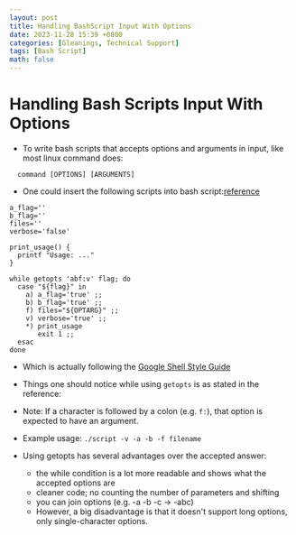 ```yaml
---
layout: post
title: Handling BashScript Input With Options
date: 2023-11-28 15:39 +0800
categories: [Gleanings, Technical Support]
tags: [Bash Script]
math: false
---
```


# Handling Bash Scripts Input With Options

- To write bash scripts that accepts options and
arguments in input, like most linux command does:

```console
  command [OPTIONS] [ARGUMENTS]
```

- One could insert the following scripts into 
bash script:[reference](https://stackoverflow.com/questions/7069682/how-to-get-arguments-with-flags-in-bash)

```shell
a_flag=''
b_flag=''
files=''
verbose='false'

print_usage() {
  printf "Usage: ..."
}

while getopts 'abf:v' flag; do
  case "${flag}" in
    a) a_flag='true' ;;
    b) b_flag='true' ;;
    f) files="${OPTARG}" ;;
    v) verbose='true' ;;
    *) print_usage
       exit 1 ;;
  esac
done
```

- Which is actually following the [Google Shell Style Guide](https://google.github.io/styleguide/shellguide.html)
- Things one should notice while using `getopts` is as stated
in the reference:

- Note: If a character is followed by a colon (e.g.  `f:`), that option is expected to have an argument.

- Example usage: `./script -v -a -b -f filename`

- Using getopts has several advantages over the accepted answer:

  - the while condition is a lot more readable and shows what the accepted options are
  - cleaner code; no counting the number of parameters and shifting 
  - you can join options (e.g. -a -b -c → -abc)
  - However, a big disadvantage is that it doesn't support long options, only single-character options.
